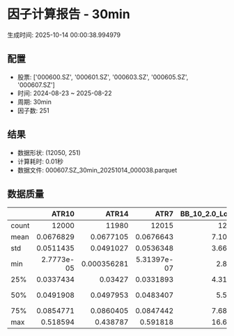 # 因子计算报告 - 30min

生成时间: 2025-10-14 00:00:38.994979

## 配置

- 股票: ['000600.SZ', '000601.SZ', '000603.SZ', '000605.SZ', '000607.SZ']
- 时间: 2024-08-23 ~ 2025-08-22
- 周期: 30min
- 因子数: 251

## 结果

- 数据形状: (12050, 251)
- 计算耗时: 0.01秒
- 数据文件: 000607.SZ_30min_20251014_000038.parquet

## 数据质量

|       |          ATR10 |           ATR14 |            ATR7 |   BB_10_2.0_Lower |   BB_10_2.0_Middle |   BB_10_2.0_Upper |   BB_10_2.0_Width |   BB_15_2.0_Lower |   BB_15_2.0_Middle |   BB_15_2.0_Upper |   BB_15_2.0_Width |   BB_20_2.0_Lower |   BB_20_2.0_Middle |   BB_20_2.0_Upper |   BB_20_2.0_Width |     BOLB_20 |       CCI10 |       CCI14 |       CCI20 |       EMA12 |       EMA15 |       EMA20 |        EMA3 |        EMA5 |        EMA8 |     FIXLB10 |      FIXLB3 |      FIXLB5 |      FIXLB8 |      FMAX10 |      FMAX15 |      FMAX20 |       FMAX5 |     FMEAN10 |     FMEAN15 |     FMEAN20 |      FMEAN5 |      FMIN10 |      FMIN15 |      FMIN20 |       FMIN5 |      FSTD10 |      FSTD15 |      FSTD20 |       FSTD5 |     LEXLB10 |      LEXLB3 |      LEXLB5 |      LEXLB8 |        MA10 |        MA15 |        MA20 |         MA3 |         MA5 |         MA8 |           MACD |   MACD_12_26_9 |    MACD_6_13_4 |    MACD_8_17_5 |       MACD_HIST |    MACD_SIGNAL |    MEANLB10 |     MEANLB3 |     MEANLB5 |     MEANLB8 |        MSTD10 |        MSTD15 |         MSTD5 |       Momentum1 |      Momentum10 |      Momentum12 |      Momentum15 |      Momentum20 |       Momentum3 |       Momentum5 |       Momentum8 |              OBV |   OBV_SMA10 |   OBV_SMA15 |   OBV_SMA20 |    OBV_SMA5 |   Position10 |   Position12 |   Position15 |   Position20 |   Position25 |   Position30 |    Position5 |    Position8 |        RAND |      RANDNX |       RANDX |       RPROB |     RPROBCX |     RPROBNX |      RPROBX |        RSI |       RSI10 |      RSI14 |         RSI7 |        STCX |           STOCH |     STOCH_10_14 |     STOCH_14_20 |      STOCH_7_10 |         STX |   TA_ADXR_14 |   TA_ADX_14 |   TA_APO_fastperiod12_matype0_slowperiod26 |   TA_AROONOSC_14 |   TA_AROON_14_down |   TA_AROON_14_up |   TA_CCI_14 |   TA_CDL2CROWS |   TA_CDL3BLACKCROWS |   TA_CDL3INSIDE |   TA_CDL3LINESTRIKE |   TA_CDL3OUTSIDE |   TA_CDL3STARSINSOUTH |   TA_CDL3WHITESOLDIERS |   TA_CDLABANDONEDBABY |   TA_CDLADVANCEBLOCK |   TA_CDLBELTHOLD |   TA_CDLBREAKAWAY |   TA_CDLCLOSINGMARUBOZU |   TA_CDLCONCEALBABYSWALL |   TA_CDLCOUNTERATTACK |   TA_CDLDARKCLOUDCOVER |   TA_CDLDOJI |   TA_CDLDOJISTAR |   TA_CDLDRAGONFLYDOJI |   TA_CDLENGULFING |   TA_CDLEVENINGDOJISTAR |   TA_CDLEVENINGSTAR |   TA_CDLGAPSIDESIDEWHITE |   TA_CDLGRAVESTONEDOJI |   TA_CDLHAMMER |   TA_CDLHANGINGMAN |   TA_CDLHARAMI |   TA_CDLHARAMICROSS |   TA_CDLHIGHWAVE |   TA_CDLHIKKAKE |   TA_CDLHOMINGPIGEON |   TA_CDLIDENTICAL3CROWS |   TA_CDLINNECK |   TA_CDLINVERTEDHAMMER |   TA_CDLKICKING |   TA_CDLKICKINGBYLENGTH |   TA_CDLLADDERBOTTOM |   TA_CDLLONGLEGGEDDOJI |   TA_CDLLONGLINE |   TA_CDLMARUBOZU |   TA_CDLMATCHINGLOW |   TA_CDLMATHOLD |   TA_CDLMORNINGDOJISTAR |   TA_CDLMORNINGSTAR |   TA_CDLONNECK |   TA_CDLPIERCING |   TA_CDLRICKSHAWMAN |   TA_CDLRISEFALL3METHODS |   TA_CDLSEPARATINGLINES |   TA_CDLSHOOTINGSTAR |   TA_CDLSHORTLINE |   TA_CDLSPINNINGTOP |   TA_CDLSTALLEDPATTERN |   TA_CDLSTICKSANDWICH |   TA_CDLTAKURI |   TA_CDLTASUKIGAP |   TA_CDLTHRUSTING |   TA_CDLTRISTAR |   TA_CDLUNIQUE3RIVER |   TA_CDLUPSIDEGAP2CROWS |   TA_CDLXSIDEGAP3METHODS |   TA_DEMA_10 |   TA_DEMA_20 |   TA_DEMA_5 |    TA_DX_14 |   TA_EMA_10 |   TA_EMA_20 |   TA_EMA_30 |    TA_EMA_5 |   TA_EMA_60 |   TA_KAMA_10 |   TA_KAMA_20 |   TA_MFI_14 |   TA_MIDPRICE_10 |   TA_MIDPRICE_20 |   TA_MIDPRICE_5 |   TA_MOM_10 |   TA_ROCP_10 |   TA_ROCR100_10 |   TA_ROCR_10 |       TA_ROC_10 |   TA_RSI_14 |      TA_SAR |   TA_SMA_10 |   TA_SMA_20 |   TA_SMA_30 |    TA_SMA_5 |   TA_SMA_60 |   TA_STOCHF_D |   TA_STOCHF_K |   TA_STOCHRSI_fastd_period3_fastk_period5_timeperiod14_D |   TA_STOCHRSI_fastd_period3_fastk_period5_timeperiod14_K |   TA_STOCH_D |   TA_STOCH_K |    TA_T3_10 |    TA_T3_20 |     TA_T3_5 |   TA_TEMA_10 |   TA_TEMA_20 |   TA_TEMA_5 |   TA_TRIMA_10 |   TA_TRIMA_20 |   TA_TRIMA_5 |   TA_TRIX_14 |   TA_ULTOSC_timeperiod17_timeperiod214_timeperiod328 |   TA_WILLR_14 |   TA_WMA_10 |   TA_WMA_20 |    TA_WMA_5 |     TRENDLB10 |       TRENDLB3 |       TRENDLB5 |      TRENDLB8 |       Trend10 |       Trend12 |       Trend15 |       Trend20 |       Trend25 |         Trend5 |        Trend8 |      VWAP10 |      VWAP15 |      VWAP20 |      VWAP25 |      VWAP30 |   Volume_Momentum10 |   Volume_Momentum15 |   Volume_Momentum20 |   Volume_Momentum25 |   Volume_Momentum30 |   Volume_Ratio10 |   Volume_Ratio15 |   Volume_Ratio20 |   Volume_Ratio25 |   Volume_Ratio30 |    WILLR14 |    WILLR18 |    WILLR21 |     WILLR9 |
|:------|---------------:|----------------:|----------------:|------------------:|-------------------:|------------------:|------------------:|------------------:|-------------------:|------------------:|------------------:|------------------:|-------------------:|------------------:|------------------:|------------:|------------:|------------:|------------:|------------:|------------:|------------:|------------:|------------:|------------:|------------:|------------:|------------:|------------:|------------:|------------:|------------:|------------:|------------:|------------:|------------:|------------:|------------:|------------:|------------:|------------:|------------:|------------:|------------:|------------:|------------:|------------:|------------:|------------:|------------:|------------:|------------:|------------:|------------:|------------:|---------------:|---------------:|---------------:|---------------:|----------------:|---------------:|------------:|------------:|------------:|------------:|--------------:|--------------:|--------------:|----------------:|----------------:|----------------:|----------------:|----------------:|----------------:|----------------:|----------------:|-----------------:|------------:|------------:|------------:|------------:|-------------:|-------------:|-------------:|-------------:|-------------:|-------------:|-------------:|-------------:|------------:|------------:|------------:|------------:|------------:|------------:|------------:|-----------:|------------:|-----------:|-------------:|------------:|----------------:|----------------:|----------------:|----------------:|------------:|-------------:|------------:|-------------------------------------------:|-----------------:|-------------------:|-----------------:|------------:|---------------:|--------------------:|----------------:|--------------------:|-----------------:|----------------------:|-----------------------:|----------------------:|---------------------:|-----------------:|------------------:|------------------------:|-------------------------:|----------------------:|-----------------------:|-------------:|-----------------:|----------------------:|------------------:|------------------------:|--------------------:|-------------------------:|-----------------------:|---------------:|-------------------:|---------------:|--------------------:|-----------------:|----------------:|---------------------:|------------------------:|---------------:|-----------------------:|----------------:|------------------------:|---------------------:|-----------------------:|-----------------:|-----------------:|--------------------:|----------------:|------------------------:|--------------------:|---------------:|-----------------:|--------------------:|-------------------------:|------------------------:|---------------------:|------------------:|--------------------:|-----------------------:|----------------------:|---------------:|------------------:|------------------:|----------------:|---------------------:|------------------------:|-------------------------:|-------------:|-------------:|------------:|------------:|------------:|------------:|------------:|------------:|------------:|-------------:|-------------:|------------:|-----------------:|-----------------:|----------------:|------------:|-------------:|----------------:|-------------:|----------------:|------------:|------------:|------------:|------------:|------------:|------------:|------------:|--------------:|--------------:|---------------------------------------------------------:|---------------------------------------------------------:|-------------:|-------------:|------------:|------------:|------------:|-------------:|-------------:|------------:|--------------:|--------------:|-------------:|-------------:|-----------------------------------------------------:|--------------:|------------:|------------:|------------:|--------------:|---------------:|---------------:|--------------:|--------------:|--------------:|--------------:|--------------:|--------------:|---------------:|--------------:|------------:|------------:|------------:|------------:|------------:|--------------------:|--------------------:|--------------------:|--------------------:|--------------------:|-----------------:|-----------------:|-----------------:|-----------------:|-----------------:|-----------:|-----------:|-----------:|-----------:|
| count | 12000          | 11980           | 12015           |       12005       |        12005       |       12005       |       12005       |       11980       |        11980       |       11980       |       11980       |       11955       |        11955       |       11955       |       11955       | 12050       | 11960       | 11920       | 11860       | 12050       | 12050       | 12050       | 12050       | 12050       | 12050       | 12050       | 12050       | 12050       | 12050       | 12005       | 11980       | 11955       | 12030       | 12050       | 12050       | 12050       | 12050       | 12050       | 12050       | 12050       | 12050       | 12050       | 12050       | 12050       | 12050       | 12050       | 12050       | 12050       | 12050       | 12005       | 11980       | 11955       | 12040       | 12030       | 12015       | 11885          | 11885          | 11975          | 11950          | 11885           | 11885          | 12050       | 12050       | 12050       | 12050       | 12005         | 11980         | 12030         | 12000           | 12000           | 12000           | 12000           | 12000           | 12000           | 12000           | 12000           |  12050           | 12005       | 11980       | 11955       | 12030       | 12005        | 11995        | 11980        | 11955        | 11930        | 11905        | 12030        | 12015        | 12050       | 12050       | 12050       | 12050       | 12050       | 12050       | 12050       | 11980      | 12000       | 11980      | 12015        | 12050       | 11965           | 11875           | 11795           | 11930           | 12050       |   11915      |  11915      |                                11995       |      12050       |        12050       |      12050       | 11920       |          12050 |               12050 |   12050         |       12050         |     12050        |            12035      |         12050          |                 12050 |         12050        |     12050        |             12050 |             12050       |                    12050 |         12050         |          12050         |   12050      |      12050       |           12050       |       12050       |            12050        |        12050        |             12050        |            12050       |    12050       |        12050       |   12050        |         12050       |       12050      |    12050        |        12050         |             12050       |  12050         |           12050        |           12050 |                   12050 |        12050         |             12050      |      12050       |     12050        |         12050       |           12050 |           12050         |        12050        |    12050       |            12050 |          12050      |           12050          |            12050        |         12050        |        12050      |         12050       |          12050         |          12050        |     12050      |    12050          |     12050         |  12050          |       12050          |                   12050 |              12050       |  12050       |  12050       | 12050       | 12050       | 12050       | 12050       | 12050       | 12050       | 12050       |  12005       |  11955       | 12050       |      12050       |      12050       |     12050       | 12050       |  12050       |     12050       |  12050       | 12000           |  11980      | 12050       | 12005       | 11955       | 11905       | 12030       | 11755       |   12050       |   12050       |                                              12050       |                                              12050       |  12050       |  12050       | 12050       | 12050       | 12050       |  12050       |  12050       | 12050       |   12005       |   11955       |  12030       |  12050       |                                          12050       |    11985      | 12005       | 11955       | 12030       | 12005         | 12040          | 12030          | 12015         | 12005         | 11995         | 11980         | 11955         | 11930         | 12030          | 12015         | 11955       | 11955       | 11955       | 11955       | 11955       |     12000           |     12000           |     12000           |     12000           |     12000           |      12050       |      12050       |      12050       |      12050       |      12050       | 11985      | 11965      | 11950      | 12010      |
| mean  |     0.0676829  |     0.0677105   |     0.0676643   |           7.10042 |            7.11292 |           7.12542 |           7.11292 |           7.09797 |            7.11376 |           7.12954 |           7.11376 |           7.0961  |            7.11464 |           7.13318 |           7.11464 |     7.11145 |     3.92906 |     5.48719 |     6.61376 |     7.1044  |     7.10251 |     7.09937 |     7.11016 |     7.10887 |     7.10694 |     7.11145 |     7.11145 |     7.11145 |     7.11145 |     7.11292 |     7.11376 |     7.11464 |     7.11211 |     7.11145 |     7.11145 |     7.11145 |     7.11145 |     7.11145 |     7.11145 |     7.11145 |     7.11145 |     7.11145 |     7.11145 |     7.11145 |     7.11145 |     7.11145 |     7.11145 |     7.11145 |     7.11145 |     7.11292 |     7.11376 |     7.11464 |     7.11178 |     7.11211 |     7.11259 |     0.00890388 |     0.00890388 |     0.0044684  |     0.00572548 |     0.000102472 |     0.0088014  |     7.11145 |     7.11145 |     7.11145 |     7.11145 |     0.0658705 |     0.081717  |     0.0443302 |     0.00241094  |     0.00241094  |     0.00241094  |     0.00241094  |     0.00241094  |     0.00241094  |     0.00241094  |     0.00241094  |      1.21286e+06 |     7.11292 |     7.11376 |     7.11464 |     7.11211 |     0.487249 |     0.487953 |     0.488033 |     0.487984 |     0.487965 |     0.488516 |     0.481985 |     0.486959 |     7.11145 |     7.11145 |     7.11145 |     7.11145 |     7.11145 |     7.11145 |     7.11145 |    51.2699 |    51.2166  |    51.2699 |    51.1256   |     7.11145 |    48.7884      |    48.7223      |    48.7306      |    48.5832      |     7.11145 |      30.5127 |     30.5127 |                                    7.11325 |          7.11145 |            7.11145 |          7.11145 |     5.48719 |              0 |                   0 |       0.0414938 |           0.0165975 |        -0.863071 |               50.5966 |             0.00829876 |                     0 |            -0.290456 |        -0.282158 |                 0 |                 0.19917 |                        0 |             0.0248963 |             -0.0414938 |      30.5311 |         -0.06639 |               3.13693 |          -5.42075 |               -0.165975 |           -0.190871 |                 0.174274 |                2.88797 |        1.90041 |           -2.04149 |      -0.421577 |            -0.59917 |           8.6971 |        0.854772 |            0.0580913 |                -0.06639 |     -0.0580913 |               0.946058 |               0 |                       0 |            0.0165975 |                16.7054 |         -1.66805 |        -0.423237 |             1.91701 |               0 |               0.0995851 |            0.149378 |       -0.06639 |                0 |              8.6639 |              -0.00829876 |               -0.896266 |            -0.307054 |           14.5477 |             8.58921 |             -0.0912863 |              0.107884 |         3.3195 |        0.00829876 |        -0.0165975 |      0.00829876 |           0.00829876 |                       0 |                  0       |      7.10567 |      7.09937 |     7.10887 |     7.11145 |     7.10567 |     7.09937 |     7.09316 |     7.10887 |     7.07471 |      7.11292 |      7.11464 |     7.11145 |          7.11145 |          7.11145 |         7.11145 |     7.11145 |      7.11145 |         7.11145 |      7.11145 |     0.241094    |     51.2699 |     7.11145 |     7.11292 |     7.11464 |     7.11653 |     7.11211 |     7.12278 |       7.11145 |       7.11145 |                                                  7.11145 |                                                  7.11145 |      7.11145 |      7.11145 |     7.11145 |     7.11145 |     7.11145 |      7.10567 |      7.09937 |     7.10887 |       7.11292 |       7.11464 |      7.11211 |      7.11145 |                                              7.11145 |      -50.6331 |     7.11292 |     7.11464 |     7.11211 |     0.0292091 |    -0.00724842 |    -0.00205364 |     0.0187546 |     0.0292091 |     0.0401004 |     0.0546346 |     0.0725337 |     0.0833861 |    -0.00205364 |     0.0187546 |     7.05917 |     7.05917 |     7.05917 |     7.05917 |     7.05917 |         0.00241094  |         0.00241094  |         0.00241094  |         0.00241094  |         0.00241094  |          7.11145 |          7.11145 |          7.11145 |          7.11145 |          7.11145 |   -50.6331 |   -50.6239 |   -50.6934 |   -50.495  |
| std   |     0.0511435  |     0.0491027   |     0.0536348   |           3.66664 |            3.67309 |           3.67959 |           3.67309 |           3.6641  |            3.67215 |           3.68028 |           3.67215 |           3.66183 |            3.6712  |           3.68066 |           3.6712  |     3.67487 |    90.0739  |    91.329   |    93.3329  |     3.67013 |     3.66885 |     3.66671 |     3.6739  |     3.67306 |     3.67182 |     3.67487 |     3.67487 |     3.67487 |     3.67487 |     3.67309 |     3.67215 |     3.6712  |     3.67402 |     3.67487 |     3.67487 |     3.67487 |     3.67487 |     3.67487 |     3.67487 |     3.67487 |     3.67487 |     3.67487 |     3.67487 |     3.67487 |     3.67487 |     3.67487 |     3.67487 |     3.67487 |     3.67487 |     3.67309 |     3.67215 |     3.6712  |     3.6744  |     3.67402 |     3.67346 |     0.0920717  |     0.0920717  |     0.0631092  |     0.0717419  |     0.0257975   |     0.0874412  |     3.67487 |     3.67487 |     3.67487 |     3.67487 |     0.0804971 |     0.0941866 |     0.0647047 |     0.0296674   |     0.0296674   |     0.0296674   |     0.0296674   |     0.0296674   |     0.0296674   |     0.0296674   |     0.0296674   |      1.43375e+06 |     3.67309 |     3.67215 |     3.6712  |     3.67402 |     0.297341 |     0.297333 |     0.296379 |     0.296428 |     0.296155 |     0.296604 |     0.300893 |     0.298358 |     3.67487 |     3.67487 |     3.67487 |     3.67487 |     3.67487 |     3.67487 |     3.67487 |    14.6332 |    16.8385  |    14.6332 |    19.4954   |     3.67487 |    27.9105      |    20.2711      |    19.5895      |    19.6384      |     3.67487 |      12.8236 |     12.8236 |                                    3.67271 |          3.67487 |            3.67487 |          3.67487 |    91.329   |              0 |                   0 |       8.19901   |           2.57668   |        12.2599   |               27.5857 |             0.910975   |                     0 |             5.38179  |        38.2181   |                 0 |                34.7137  |                        0 |             3.75612   |              2.03666   |      46.0558 |         13.3268  |              17.4321  |          31.4355  |                4.07079  |            4.36489  |                 9.50966  |               16.7475  |       13.6545  |           14.1421  |      33.2492   |            25.6228  |          33.384  |       31.56     |            2.40961   |                 2.57588 |      2.40961   |               9.68083  |               0 |                       0 |            1.28826   |                37.304  |         36.3909  |        21.8792   |            13.7128  |               0 |               3.15427   |            3.86221  |        2.57588 |                0 |             28.1317 |               0.910975   |               10.1049   |             5.53296  |           50.3946 |            37.8274  |              3.02011   |              3.28293  |        17.9153 |        1.5779     |         1.28826   |      4.17478    |           0.910975   |                       0 |                  2.88088 |      3.67098 |      3.66671 |     3.67306 |     3.67487 |     3.67098 |     3.66671 |     3.66243 |     3.67306 |     3.64991 |      3.67309 |      3.6712  |     3.67487 |          3.67487 |          3.67487 |         3.67487 |     3.67487 |      3.67487 |         3.67487 |      3.67487 |     2.96674     |     14.6332 |     3.67487 |     3.67309 |     3.6712  |     3.66923 |     3.67402 |     3.66332 |       3.67487 |       3.67487 |                                                  3.67487 |                                                  3.67487 |      3.67487 |      3.67487 |     3.67487 |     3.67487 |     3.67487 |      3.67098 |      3.66671 |     3.67306 |       3.67309 |       3.6712  |      3.67402 |      3.67487 |                                              3.67487 |       29.6844 |     3.67309 |     3.6712  |     3.67402 |     1.2067    |     0.835761   |     1.0172     |     1.14972   |     1.2067    |     1.23644   |     1.26615   |     1.31018   |     1.32576   |     1.0172     |     1.14972   |     3.68658 |     3.68658 |     3.68658 |     3.68658 |     3.68658 |         0.0296674   |         0.0296674   |         0.0296674   |         0.0296674   |         0.0296674   |          3.67487 |          3.67487 |          3.67487 |          3.67487 |          3.67487 |    29.6844 |    29.6657 |    29.6391 |    29.7975 |
| min   |     2.7773e-05 |     0.000356281 |     5.31397e-07 |           2.8816  |            2.884   |           2.8864  |           2.884   |           2.89231 |            2.89667 |           2.90103 |           2.89667 |           2.9029  |            2.9085  |           2.9141  |           2.9085  |     2.87    |  -480.979   |  -563.788   |  -541.754   |     2.88994 |     2.89448 |     2.90018 |     2.87391 |     2.8769  |     2.88258 |     2.87    |     2.87    |     2.87    |     2.87    |     2.884   |     2.89667 |     2.9085  |     2.876   |     2.87    |     2.87    |     2.87    |     2.87    |     2.87    |     2.87    |     2.87    |     2.87    |     2.87    |     2.87    |     2.87    |     2.87    |     2.87    |     2.87    |     2.87    |     2.87    |     2.884   |     2.89667 |     2.9085  |     2.87333 |     2.876   |     2.88125 |    -0.626439   |    -0.626439   |    -0.48715    |    -0.50427    |    -0.261439    |    -0.596822   |     2.87    |     2.87    |     2.87    |     2.87    |     0         |     0         |     0         |    -0.152411    |    -0.152411    |    -0.152411    |    -0.152411    |    -0.152411    |    -0.152411    |    -0.152411    |    -0.152411    |     -2.31314e+06 |     2.884   |     2.89667 |     2.9085  |     2.876   |     0        |     0        |     0        |     0        |     0        |     0        |     0        |     0        |     2.87    |     2.87    |     2.87    |     2.87    |     2.87    |     2.87    |     2.87    |     4.6154 |     2.16249 |     4.6154 |     0.798488 |     2.87    |    -1.37372e-13 |    -9.06973e-14 |     1.56319e-14 |    -5.96856e-14 |     2.87    |       8.2367 |      8.2367 |                                    2.88833 |          2.87    |            2.87    |          2.87    |  -563.788   |              0 |                   0 |    -100         |        -100         |      -100        |                0      |             0          |                     0 |          -100        |      -100        |                 0 |              -100       |                        0 |          -100         |           -100         |       0      |       -100       |               0       |        -100       |             -100        |         -100        |              -100        |                0       |        0       |         -100       |    -100        |          -100       |        -100      |     -200        |            0         |              -100       |   -100         |               0        |               0 |                       0 |            0         |                 0      |       -100       |      -100        |             0       |               0 |               0         |            0        |     -100       |                0 |              0      |            -100          |             -100        |          -100        |         -100      |          -100       |           -100         |              0        |         0      |     -100          |      -100         |   -100          |           0          |                       0 |               -100       |      2.88641 |      2.90018 |     2.8769  |     2.87    |     2.88641 |     2.90018 |     2.90662 |     2.8769  |     2.91399 |      2.884   |      2.9085  |     2.87    |          2.87    |          2.87    |         2.87    |     2.87    |      2.87    |         2.87    |      2.87    |   -15.2411      |      4.6154 |     2.87    |     2.884   |     2.9085  |     2.91667 |     2.876   |     2.96433 |       2.87    |       2.87    |                                                  2.87    |                                                  2.87    |      2.87    |      2.87    |     2.87    |     2.87    |     2.87    |      2.88641 |      2.90018 |     2.8769  |       2.884   |       2.9085  |      2.876   |      2.87    |                                              2.87    |     -100      |     2.884   |     2.9085  |     2.876   |    -2.84605   |    -1.1547     |    -1.78885    |    -2.47487   |    -2.84605   |    -3.15612   |    -3.58347   |    -4.18824   |    -4.52485   |    -1.78885    |    -2.47487   |     0       |     0       |     0       |     0       |     0       |        -0.152411    |        -0.152411    |        -0.152411    |        -0.152411    |        -0.152411    |          2.87    |          2.87    |          2.87    |          2.87    |          2.87    |  -100      |  -100      |  -100      |  -100      |
| 25%   |     0.0337434  |     0.03427     |     0.0331893   |           4.31057 |            4.319   |           4.32753 |           4.319   |           4.30402 |            4.31467 |           4.32612 |           4.31467 |           4.30173 |            4.314   |           4.32752 |           4.314   |     4.31    |   -56.6014  |   -56.567   |   -55.6963  |     4.3169  |     4.31521 |     4.31033 |     4.31573 |     4.31542 |     4.31831 |     4.31    |     4.31    |     4.31    |     4.31    |     4.319   |     4.31467 |     4.314   |     4.316   |     4.31    |     4.31    |     4.31    |     4.31    |     4.31    |     4.31    |     4.31    |     4.31    |     4.31    |     4.31    |     4.31    |     4.31    |     4.31    |     4.31    |     4.31    |     4.31    |     4.319   |     4.31467 |     4.314   |     4.31667 |     4.316   |     4.31625 |    -0.0248433  |    -0.0248433  |    -0.0172698  |    -0.0195421  |    -0.00766866  |    -0.0232165  |     4.31    |     4.31    |     4.31    |     4.31    |     0.0221359 |     0.0284856 |     0.0130384 |    -0.0116978   |    -0.0116978   |    -0.0116978   |    -0.0116978   |    -0.0116978   |    -0.0116978   |    -0.0116978   |    -0.0116978   | 382220           |     4.319   |     4.31467 |     4.314   |     4.316   |     0.22449  |     0.222222 |     0.222222 |     0.225    |     0.225806 |     0.225806 |     0.222222 |     0.222222 |     4.31    |     4.31    |     4.31    |     4.31    |     4.31    |     4.31    |     4.31    |    41.1221 |    39.3374  |    41.1221 |    36.8066   |     4.31    |    23.8889      |    33.3136      |    34.5831      |    33.9727      |     4.31    |      20.8842 |     20.8842 |                                    4.31875 |          4.31    |            4.31    |          4.31    |   -56.567   |              0 |                   0 |       0         |           0         |         0        |               27.7277 |             0          |                     0 |             0        |         0        |                 0 |                 0       |                        0 |             0         |              0         |       0      |          0       |               0       |           0       |                0        |            0        |                 0        |                0       |        0       |            0       |       0        |             0       |           0      |        0        |            0         |                 0       |      0         |               0        |               0 |                       0 |            0         |                 0      |          0       |         0        |             0       |               0 |               0         |            0        |        0       |                0 |              0      |               0          |                0        |             0        |            0      |             0       |              0         |              0        |         0      |        0          |         0         |      0          |           0          |                       0 |                  0       |      4.31925 |      4.31033 |     4.31542 |     4.31    |     4.31925 |     4.31033 |     4.30909 |     4.31542 |     4.30219 |      4.319   |      4.314   |     4.31    |          4.31    |          4.31    |         4.31    |     4.31    |      4.31    |         4.31    |      4.31    |    -1.16978     |     41.1221 |     4.31    |     4.319   |     4.314   |     4.30833 |     4.316   |     4.31583 |       4.31    |       4.31    |                                                  4.31    |                                                  4.31    |      4.31    |      4.31    |     4.31    |     4.31    |     4.31    |      4.31925 |      4.31033 |     4.31542 |       4.319   |       4.314   |      4.316   |      4.31    |                                              4.31    |      -76.9231 |     4.319   |     4.314   |     4.316   |    -0.967264  |    -0.820694   |    -0.912698   |    -0.935413  |    -0.967264  |    -0.981495  |    -1.00644   |    -1.00077   |    -1.00157   |    -0.912698   |    -0.935413  |     4.30287 |     4.30287 |     4.30287 |     4.30287 |     4.30287 |        -0.0116978   |        -0.0116978   |        -0.0116978   |        -0.0116978   |        -0.0116978   |          4.31    |          4.31    |          4.31    |          4.31    |          4.31    |   -76.9231 |   -76.9231 |   -76.9231 |   -76.9231 |
| 50%   |     0.0491908  |     0.0497953   |     0.0483407   |           5.5581  |            5.568   |           5.57577 |           5.568   |           5.55745 |            5.56767 |           5.58347 |           5.56767 |           5.55631 |            5.57    |           5.58889 |           5.57    |     5.57    |     2.20536 |     4.23656 |     4.85689 |     5.56493 |     5.56555 |     5.56165 |     5.56788 |     5.56456 |     5.56712 |     5.57    |     5.57    |     5.57    |     5.57    |     5.568   |     5.56767 |     5.57    |     5.57    |     5.57    |     5.57    |     5.57    |     5.57    |     5.57    |     5.57    |     5.57    |     5.57    |     5.57    |     5.57    |     5.57    |     5.57    |     5.57    |     5.57    |     5.57    |     5.57    |     5.568   |     5.56767 |     5.57    |     5.57    |     5.57    |     5.56875 |     0.00289171 |     0.00289171 |     0.00146282 |     0.00169125 |     0.000206057 |     0.00292912 |     5.57    |     5.57    |     5.57    |     5.57    |     0.0386437 |     0.0490723 |     0.0244949 |     2.22045e-16 |     2.22045e-16 |     2.22045e-16 |     2.22045e-16 |     2.22045e-16 |     2.22045e-16 |     2.22045e-16 |     2.22045e-16 | 766534           |     5.568   |     5.56767 |     5.57    |     5.57    |     0.493333 |     0.5      |     0.5      |     0.490909 |     0.484848 |     0.48     |     0.5      |     0.5      |     5.57    |     5.57    |     5.57    |     5.57    |     5.57    |     5.57    |     5.57    |    51.0267 |    51.15    |    51.0267 |    51.173    |     5.57    |    48.8889      |    48.0952      |    48.1899      |    48.2126      |     5.57    |      27.854  |     27.854  |                                    5.56667 |          5.57    |            5.57    |          5.57    |     4.23656 |              0 |                   0 |       0         |           0         |         0        |               50.76   |             0          |                     0 |             0        |         0        |                 0 |                 0       |                        0 |             0         |              0         |       0      |          0       |               0       |           0       |                0        |            0        |                 0        |                0       |        0       |            0       |       0        |             0       |           0      |        0        |            0         |                 0       |      0         |               0        |               0 |                       0 |            0         |                 0      |          0       |         0        |             0       |               0 |               0         |            0        |        0       |                0 |              0      |               0          |                0        |             0        |            0      |             0       |              0         |              0        |         0      |        0          |         0         |      0          |           0          |                       0 |                  0       |      5.56658 |      5.56165 |     5.56456 |     5.57    |     5.56658 |     5.56165 |     5.55614 |     5.56456 |     5.52122 |      5.568   |      5.57    |     5.57    |          5.57    |          5.57    |         5.57    |     5.57    |      5.57    |         5.57    |      5.57    |     2.22045e-14 |     51.0267 |     5.57    |     5.568   |     5.57    |     5.57533 |     5.57    |     5.58    |       5.57    |       5.57    |                                                  5.57    |                                                  5.57    |      5.57    |      5.57    |     5.57    |     5.57    |     5.57    |      5.56658 |      5.56165 |     5.56456 |       5.568   |       5.57    |      5.57    |      5.57    |                                              5.57    |      -50      |     5.568   |     5.57    |     5.57    |     0.0351364 |     0          |     0          |     0         |     0.0351364 |     0.0590375 |     0.0774353 |     0.0841925 |     0.0953352 |     0          |     0         |     5.55607 |     5.55607 |     5.55607 |     5.55607 |     5.55607 |         2.22045e-16 |         2.22045e-16 |         2.22045e-16 |         2.22045e-16 |         2.22045e-16 |          5.57    |          5.57    |          5.57    |          5.57    |          5.57    |   -50      |   -50      |   -50      |   -50      |
| 75%   |     0.0854771  |     0.0860405   |     0.0847442   |           7.68452 |            7.696   |           7.70979 |           7.696   |           7.67994 |            7.69767 |           7.70944 |           7.69767 |           7.67769 |            7.69275 |           7.71211 |           7.69275 |     7.68    |    61.4821  |    63.7842  |    65.2317  |     7.68708 |     7.68529 |     7.68347 |     7.6894  |     7.68824 |     7.6887  |     7.68    |     7.68    |     7.68    |     7.68    |     7.696   |     7.69767 |     7.69275 |     7.6935  |     7.68    |     7.68    |     7.68    |     7.68    |     7.68    |     7.68    |     7.68    |     7.68    |     7.68    |     7.68    |     7.68    |     7.68    |     7.68    |     7.68    |     7.68    |     7.68    |     7.696   |     7.69767 |     7.69275 |     7.6875  |     7.6935  |     7.69688 |     0.0304494  |     0.0304494  |     0.0202665  |     0.0225769  |     0.00872923  |     0.0295308  |     7.68    |     7.68    |     7.68    |     7.68    |     0.0753068 |     0.094481  |     0.0484768 |     0.0136492   |     0.0136492   |     0.0136492   |     0.0136492   |     0.0136492   |     0.0136492   |     0.0136492   |     0.0136492   |      1.7676e+06  |     7.696   |     7.69767 |     7.69275 |     7.6935  |     0.75     |     0.741338 |     0.736294 |     0.744433 |     0.745098 |     0.75     |     0.75     |     0.75     |     7.68    |     7.68    |     7.68    |     7.68    |     7.68    |     7.68    |     7.68    |    60.5935 |    62.471   |    60.5935 |    64.529    |     7.68    |    72.4638      |    63.6874      |    62.9947      |    63.3333      |     7.68    |      37.5931 |     37.5931 |                                    7.69833 |          7.68    |            7.68    |          7.68    |    63.7842  |              0 |                   0 |       0         |           0         |         0        |               73.1625 |             0          |                     0 |             0        |         0        |                 0 |                 0       |                        0 |             0         |              0         |     100      |          0       |               0       |           0       |                0        |            0        |                 0        |                0       |        0       |            0       |       0        |             0       |           0      |        0        |            0         |                 0       |      0         |               0        |               0 |                       0 |            0         |                 0      |          0       |         0        |             0       |               0 |               0         |            0        |        0       |                0 |              0      |               0          |                0        |             0        |            0      |             0       |              0         |              0        |         0      |        0          |         0         |      0          |           0          |                       0 |                  0       |      7.68705 |      7.68347 |     7.68824 |     7.68    |     7.68705 |     7.68347 |     7.68133 |     7.68824 |     7.65769 |      7.696   |      7.69275 |     7.68    |          7.68    |          7.68    |         7.68    |     7.68    |      7.68    |         7.68    |      7.68    |     1.36492     |     60.5935 |     7.68    |     7.696   |     7.69275 |     7.69033 |     7.6935  |     7.69483 |       7.68    |       7.68    |                                                  7.68    |                                                  7.68    |      7.68    |      7.68    |     7.68    |     7.68    |     7.68    |      7.68705 |      7.68347 |     7.68824 |       7.696   |       7.69275 |      7.6935  |      7.68    |                                              7.68    |      -25      |     7.696   |     7.69275 |     7.6935  |     0.996771  |     0.80064    |     0.917531   |     0.970507  |     0.996771  |     1.02098   |     1.05663   |     1.10895   |     1.13041   |     0.917531   |     0.970507  |     7.6493  |     7.6493  |     7.6493  |     7.6493  |     7.6493  |         0.0136492   |         0.0136492   |         0.0136492   |         0.0136492   |         0.0136492   |          7.68    |          7.68    |          7.68    |          7.68    |          7.68    |   -25      |   -25      |   -25      |   -25      |
| max   |     0.518594   |     0.438787    |     0.591818    |          16.6247  |           16.649   |          16.6733  |          16.649   |          16.5264  |           16.56    |          16.5936  |          16.56    |          16.4908  |           16.523   |          16.5552  |          16.523   |    16.75    |   666.663   |   933.326   |  1333.32    |    16.6063  |    16.5602  |    16.4897  |    16.7315  |    16.713   |    16.6699  |    16.75    |    16.75    |    16.75    |    16.75    |    16.649   |    16.56    |    16.523   |    16.73    |    16.75    |    16.75    |    16.75    |    16.75    |    16.75    |    16.75    |    16.75    |    16.75    |    16.75    |    16.75    |    16.75    |    16.75    |    16.75    |    16.75    |    16.75    |    16.75    |    16.649   |    16.56    |    16.523   |    16.7333  |    16.73    |    16.7     |     0.787873   |     0.787873   |     0.590945   |     0.630235   |     0.178784    |     0.727719   |    16.75    |    16.75    |    16.75    |    16.75    |     0.942559  |     0.924712  |     0.922513  |     0.192857    |     0.192857    |     0.192857    |     0.192857    |     0.192857    |     0.192857    |     0.192857    |     0.192857    |      6.38542e+06 |    16.649   |    16.56    |    16.523   |    16.73    |     1        |     1        |     1        |     1        |     1        |     1        |     1        |     1        |    16.75    |    16.75    |    16.75    |    16.75    |    16.75    |    16.75    |    16.75    |    99.9387 |    99.9968  |    99.9387 |   100        |    16.75    |   100           |   100           |   100           |   100           |    16.75    |      89.7191 |     89.7191 |                                   16.5967  |         16.75    |           16.75    |         16.75    |   933.326   |              0 |                   0 |     100         |         100         |       100        |              100      |           100          |                     0 |             0        |       100        |                 0 |               100       |                        0 |           100         |              0         |     100      |        100       |             100       |         100       |                0        |            0        |               100        |              100       |      100       |            0       |     100        |           100       |         100      |      200        |          100         |                 0       |      0         |             100        |               0 |                       0 |          100         |               100      |        100       |       100        |           100       |               0 |             100         |          100        |        0       |                0 |            100      |               0          |              100        |             0        |          100      |           100       |              0         |            100        |       100      |      100          |         0         |    100          |         100          |                       0 |                100       |     16.6381  |     16.4897  |    16.713   |    16.75    |    16.6381  |    16.4897  |    16.3892  |    16.713   |    16.2305  |     16.649   |     16.523   |    16.75    |         16.75    |         16.75    |        16.75    |    16.75    |     16.75    |        16.75    |     16.75    |    19.2857      |     99.9387 |    16.75    |    16.649   |    16.523   |    16.4577  |    16.73    |    16.2363  |      16.75    |      16.75    |                                                 16.75    |                                                 16.75    |     16.75    |     16.75    |    16.75    |    16.75    |    16.75    |     16.6381  |     16.4897  |    16.713   |      16.649   |      16.523   |     16.73    |     16.75    |                                             16.75    |        0      |    16.649   |    16.523   |    16.73    |     2.84605   |     1.1547     |     1.78885    |     2.47487   |     2.84605   |     3.17543   |     3.61478   |     4.24853   |     4.8       |     1.78885    |     2.47487   |    16.5371  |    16.5371  |    16.5371  |    16.5371  |    16.5371  |         0.192857    |         0.192857    |         0.192857    |         0.192857    |         0.192857    |         16.75    |         16.75    |         16.75    |         16.75    |         16.75    |     0      |     0      |     0      |     0      |